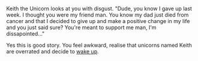 Keith the Unicorn looks at you with disgust. "Dude, you know I gave up last week. I thought you were my friend man. You
know my dad just died from cancer and that I decided to give up and make a positive change in my life and you just said
sure? You're meant to support me man, I'm dissapointed..."

Yes this is good story.
You feel awkward, realise that unicorns named Keith are overrated and decide to [wake up](../existence/existence.md).
